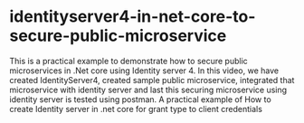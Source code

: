 # identityserver4-in-net-core-to-secure-public-microservice
This is a practical example to demonstrate how to secure public microservices in .Net core using Identity server 4.   In this video, we have created IdentityServer4, created sample public microservice, integrated that microservice with identity server and last this securing microservice using identity server is tested using postman.   A practical example of How to create Identity server in .net core for grant type to client credentials
